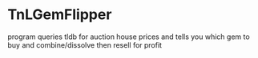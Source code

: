 # TnLGemFlipper
program queries tldb for auction house prices and tells you which gem to buy and combine/dissolve then resell for profit
